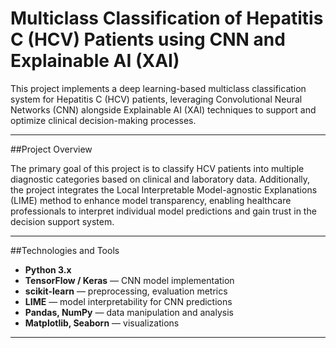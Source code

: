 # Multiclass Classification of Hepatitis C (HCV) Patients using CNN and Explainable AI (XAI)

This project implements a deep learning-based multiclass classification system for Hepatitis C (HCV) patients, leveraging Convolutional Neural Networks (CNN) alongside Explainable AI (XAI) techniques to support and optimize clinical decision-making processes.

---

##Project Overview

The primary goal of this project is to classify HCV patients into multiple diagnostic categories based on clinical and laboratory data. Additionally, the project integrates the Local Interpretable Model-agnostic Explanations (LIME) method to enhance model transparency, enabling healthcare professionals to interpret individual model predictions and gain trust in the decision support system.

---

##Technologies and Tools

- **Python 3.x**
- **TensorFlow / Keras** — CNN model implementation
- **scikit-learn** — preprocessing, evaluation metrics
- **LIME** — model interpretability for CNN predictions
- **Pandas, NumPy** — data manipulation and analysis
- **Matplotlib, Seaborn** — visualizations

---


